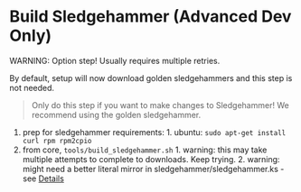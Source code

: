 # Build Sledgehammer (Advanced Dev Only)

WARNING: Option step!  Usually requires multiple retries.

By default, setup will now download golden sledgehammers and this step is not needed.

> Only do this step if you want to make changes to Sledgehammer!  We recommend using the golden sledgehammer.

  1. prep for sledgehammer requirements: 
    1. ubuntu: `sudo apt-get install curl rpm rpm2cpio`
  1. from core, `tools/build_sledgehammer.sh`
    1. warning: this may take multiple attempts to complete to downloads.  Keep trying.
    2. warning: might need a better literal mirror in sledgehammer/sledgehammer.ks - see [Details]((../../workflow/dev-build-sledgehammer.md))
